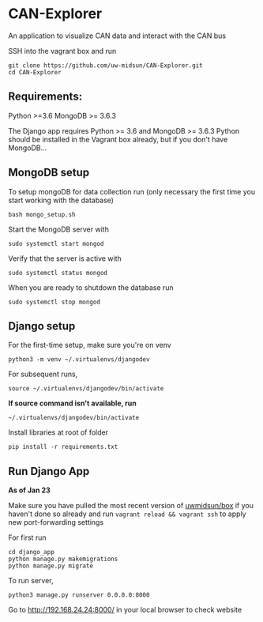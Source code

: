 # CAN-Explorer
An application to visualize CAN data and interact with the CAN bus

SSH into the vagrant box and run
```
git clone https://github.com/uw-midsun/CAN-Explorer.git
cd CAN-Explorer
```
## Requirements:
Python >=3.6
MongoDB >= 3.6.3


The Django app requires Python >= 3.6 and MongoDB >= 3.6.3
Python should be installed in the Vagrant box already, but if you don't have MongoDB...
## MongoDB setup
To setup mongoDB for data collection run (only necessary the first time you start working with the database)
```
bash mongo_setup.sh
```
Start the MongoDB server with
```
sudo systemctl start mongod
```
Verify that the server is active with
```
sudo systemctl status mongod
```
When you are ready to shutdown the database run
```
sudo systemctl stop mongod
```

## Django setup

For the first-time setup, make sure you're on venv
```
python3 -m venv ~/.virtualenvs/djangodev
```

For subsequent runs, 
```
source ~/.virtualenvs/djangodev/bin/activate
```

__If source command isn't available, run__
```
~/.virtualenvs/djangodev/bin/activate
```

Install libraries at root of folder
```
pip install -r requirements.txt
```

## Run Django App

__As of Jan 23__ 

Make sure you have pulled the most recent version of [uwmidsun/box](https://github.com/uw-midsun/box) if you haven't done so already and run `vagrant reload && vagrant ssh` to apply new port-forwarding settings

For first run
```
cd django_app
python manage.py makemigrations
python manage.py migrate
```

To run server,
```
python3 manage.py runserver 0.0.0.0:8000
```

Go to http://192.168.24.24:8000/ in your local browser to check website

